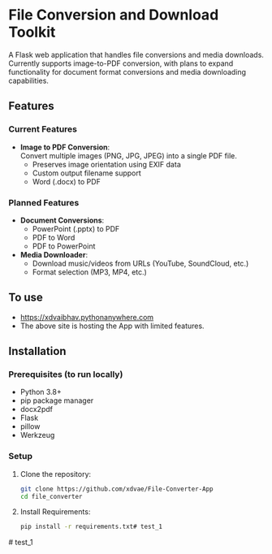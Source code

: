 # File Conversion and Download Toolkit

A Flask web application that handles file conversions and media downloads. Currently supports image-to-PDF conversion, with plans to expand functionality for document format conversions and media downloading capabilities.

## Features

### Current Features
- **Image to PDF Conversion**:  
  Convert multiple images (PNG, JPG, JPEG) into a single PDF file.  
  - Preserves image orientation using EXIF data
  - Custom output filename support
  - Word (.docx) to PDF

### Planned Features
- **Document Conversions**:
  - PowerPoint (.pptx) to PDF
  - PDF to Word
  - PDF to PowerPoint
- **Media Downloader**:
  - Download music/videos from URLs (YouTube, SoundCloud, etc.)
  - Format selection (MP3, MP4, etc.)

## To use
- https://xdvaibhav.pythonanywhere.com
- The above site is hosting the App with limited features.
## Installation

### Prerequisites (to run locally)
- Python 3.8+
- pip package manager
- docx2pdf 
- Flask
- pillow 
- Werkzeug 

### Setup
1. Clone the repository:
   ```bash
   git clone https://github.com/xdvae/File-Converter-App
   cd file_converter

2. Install Requirements:
    ```bash
    pip install -r requirements.txt#   t e s t _ 1 
 
 #   t e s t _ 1 
 
 